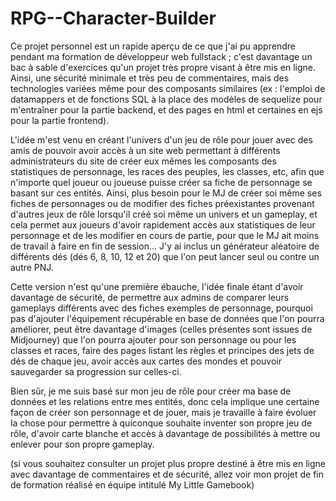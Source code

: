 # RPG--Character-Builder

Ce projet personnel est un rapide aperçu de ce que j'ai pu apprendre pendant ma formation de développeur web fullstack ; c'est davantage un bac à sable d'exercices qu'un projet très propre visant à être mis en ligne. Ainsi, une sécurité minimale et très peu de commentaires, mais des technologies variées même pour des composants similaires (ex : l'emploi de datamappers et de fonctions SQL à la place des modèles de sequelize pour m'entraîner pour la partie backend, et des pages en html et certaines en ejs pour la partie frontend).

L'idée m'est venu en créant l'univers d'un jeu de rôle pour jouer avec des amis de pouvoir avoir accès à un site web permettant à différents administrateurs du site de créer eux mêmes les composants des statistiques de personnage, les races des peuples, les classes, etc, afin que n'importe quel joueur ou joueuse puisse créer sa fiche de personnage se basant sur ces entités. Ainsi, plus besoin pour le MJ de créer soi même ses fiches de personnages ou de modifier des fiches préexistantes provenant d'autres jeux de rôle lorsqu'il créé soi même un univers et un gameplay, et cela permet aux joueurs d'avoir rapidement accès aux statistiques de leur personnage et de les modifier en cours de partie, pour que le MJ ait moins de travail à faire en fin de session... J'y ai inclus un générateur aléatoire de différents dés (dés 6, 8, 10, 12 et 20) que l'on peut lancer seul ou contre un autre PNJ.

Cette version n'est qu'une première ébauche, l'idée finale étant d'avoir davantage de sécurité, de permettre aux admins de comparer leurs gameplays différents avec des fiches exemples de personnage, pourquoi pas d'ajouter l'équipement récupérable en base de données que l'on pourra améliorer, peut être davantage d'images (celles présentes sont issues de Midjourney) que l'on pourra ajouter pour son personnage ou pour les classes et races, faire des pages listant les règles et principes des jets de dés de chaque jeu, avoir accès aux cartes des mondes et pouvoir sauvegarder sa progression sur celles-ci.

Bien sûr, je me suis basé sur mon jeu de rôle pour créer ma base de données et les relations entre mes entités, donc cela implique une certaine façon de créer son personnage et de jouer, mais je travaille à faire évoluer la chose pour permettre à quiconque souhaite inventer son propre jeu de rôle, d'avoir carte blanche et accès à davantage de possibilités à mettre ou enlever pour son propre gameplay.

(si vous souhaitez consulter un projet plus propre destiné à être mis en ligne avec davantage de commentaires et de sécurité, allez voir mon projet de fin de formation réalisé en équipe intitulé My Little Gamebook)
